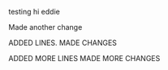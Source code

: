 testing
hi eddie

Made another change





ADDED LINES. MADE CHANGES



ADDED MORE LINES MADE MORE CHANGES